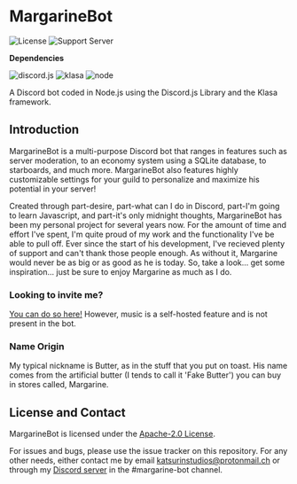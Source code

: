 # MargarineBot
![License](https://img.shields.io/github/license/Butterstroke/MargarineBot.svg?style=flat-square) ![Support Server](https://discordapp.com/api/guilds/303253034551476225/widget.png)

<b>Dependencies</b>

![discord.js](https://img.shields.io/badge/discord.js-v12.2.0-brightgreen.svg) ![klasa](https://img.shields.io/badge/Klasa-v0.5.0-brightgreen.svg) ![node](https://img.shields.io/badge/Node-v12.0.0+-brightgreen.svg)

A Discord bot coded in Node.js using the Discord.js Library and the Klasa framework.

## Introduction

MargarineBot is a multi-purpose Discord bot that ranges in features such as server moderation, to an economy system using a SQLite database, to starboards, and much more. MargarineBot also features highly customizable settings for your guild to personalize and maximize his potential in your server!

Created through part-desire, part-what can I do in Discord, part-I'm going to learn Javascript, and part-it's only midnight thoughts, MargarineBot has been my personal project for several years now. For the amount of time and effort I've spent, I'm quite proud of my work and the functionality I've be able to pull off. Ever since the start of his development, I've recieved plenty of support and can't thank those people enough. As without it, Margarine would never be as big or as good as he is today. So, take a look... get some inspiration... just be sure to enjoy Margarine as much as I do.

### Looking to invite me?
<a href="https://discordapp.com/oauth2/authorize?client_id=315132794172997633&permissions=60482&scope=bot"> You can do so here!</a> However, music is a self-hosted feature and is not present in the bot.

### Name Origin
My typical nickname is Butter, as in the stuff that you put on toast. His name comes from the artificial butter (I tends to call it 'Fake Butter') you can buy in stores called, Margarine.

## License and Contact<br>
MargarineBot is licensed under the [Apache-2.0 License](LICENSE). 

For issues and bugs, please use the issue tracker on this repository. For any other needs, either contact me by email <a href="mailto:katsurinstudios@protonmail.ch">katsurinstudios@protonmail.ch</a> or through my [Discord server](https://discord.gg/TJJ6KGd) in the #margarine-bot channel.
